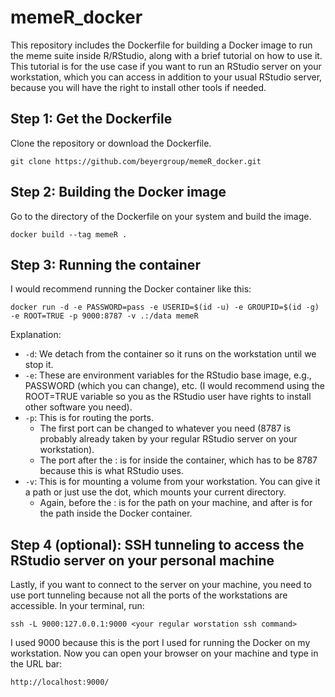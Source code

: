 # memeR_docker
This repository includes the Dockerfile for building a Docker image to run the meme suite inside R/RStudio, along with a brief tutorial on how to use it. This tutorial is for the use case if you want to run an RStudio server on your workstation, which you can access in addition to your usual RStudio server, because you will have the right to install other tools if needed.

## Step 1: Get the Dockerfile
Clone the repository or download the Dockerfile.
```{bash}
git clone https://github.com/beyergroup/memeR_docker.git
```

## Step 2: Building the Docker image 
Go to the directory of the Dockerfile on your system and build the image.
```{bash}
docker build --tag memeR .
```

## Step 3: Running the container 
I would recommend running the Docker container like this:
```{bash}
docker run -d -e PASSWORD=pass -e USERID=$(id -u) -e GROUPID=$(id -g) -e ROOT=TRUE -p 9000:8787 -v .:/data memeR
```
Explanation:
- `⁠-d`: We detach from the container so it runs on the workstation until we stop it.
- `⁠-e`: These are environment variables for the RStudio base image, e.g., PASSWORD (which you can change), etc. (I would recommend using the ROOT=TRUE variable so you as the RStudio user have rights to install other software you need).
- `-p`: This is for routing the ports.
    - The first port can be changed to whatever you need (8787 is probably already taken by your regular RStudio server on your workstation).
	- The port after the ⁠: is for inside the container, which has to be 8787 because this is what RStudio uses.
- `⁠-v`: This is for mounting a volume from your workstation. You can give it a path or just use the dot, which mounts your current directory.
	- Again, before the ⁠: is for the path on your machine, and after is for the path inside the Docker container.
## Step 4 (optional): SSH tunneling to access the RStudio server on your personal machine
Lastly, if you want to connect to the server on your machine, you need to use port tunneling because not all the ports of the workstations are accessible.
In your terminal, run:
```{bash}
ssh -L 9000:127.0.0.1:9000 <your regular worstation ssh command>
```
I used 9000 because this is the port I used for running the Docker on my workstation.
Now you can open your browser on your machine and type in the URL bar:

```{bash}
http://localhost:9000/
```
